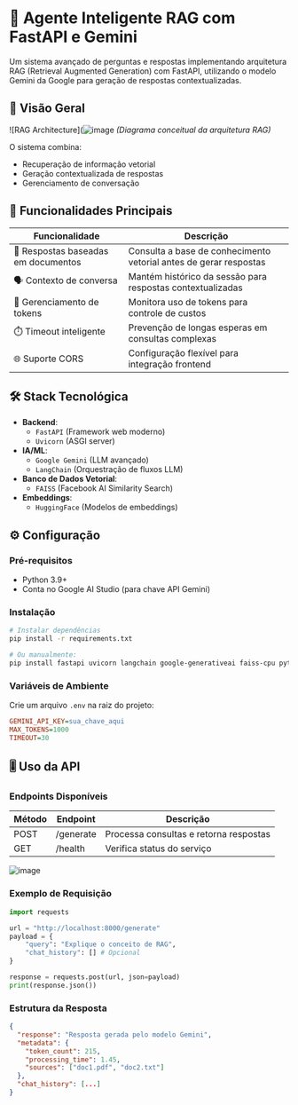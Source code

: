# 🤖 Agente Inteligente RAG com FastAPI e Gemini

Um sistema avançado de perguntas e respostas implementando arquitetura RAG (Retrieval Augmented Generation) com FastAPI, utilizando o modelo Gemini da Google para geração de respostas contextualizadas.

## 📌 Visão Geral

![RAG Architecture](![image](https://github.com/user-attachments/assets/8b6b5328-0bd6-4660-aa0d-14b7c628af11)
*(Diagrama conceitual da arquitetura RAG)*

O sistema combina:
- Recuperação de informação vetorial
- Geração contextualizada de respostas
- Gerenciamento de conversação

## 🚀 Funcionalidades Principais

| Funcionalidade | Descrição |
|--------------|-----------|
| 📄 Respostas baseadas em documentos | Consulta a base de conhecimento vetorial antes de gerar respostas |
| 🗣️ Contexto de conversa | Mantém histórico da sessão para respostas contextualizadas |
| 🔢 Gerenciamento de tokens | Monitora uso de tokens para controle de custos |
| ⏱️ Timeout inteligente | Prevenção de longas esperas em consultas complexas |
| 🌐 Suporte CORS | Configuração flexível para integração frontend |

## 🛠️ Stack Tecnológica

- **Backend**:
  - `FastAPI` (Framework web moderno)
  - `Uvicorn` (ASGI server)
- **IA/ML**:
  - `Google Gemini` (LLM avançado)
  - `LangChain` (Orquestração de fluxos LLM)
- **Banco de Dados Vetorial**:
  - `FAISS` (Facebook AI Similarity Search)
- **Embeddings**:
  - `HuggingFace` (Modelos de embeddings)

## ⚙️ Configuração

### Pré-requisitos
- Python 3.9+
- Conta no Google AI Studio (para chave API Gemini)

### Instalação
```bash
# Instalar dependências
pip install -r requirements.txt

# Ou manualmente:
pip install fastapi uvicorn langchain google-generativeai faiss-cpu python-dotenv
```

### Variáveis de Ambiente
Crie um arquivo `.env` na raiz do projeto:
```ini
GEMINI_API_KEY=sua_chave_aqui
MAX_TOKENS=1000
TIMEOUT=30
```

## 🎚️ Uso da API

### Endpoints Disponíveis
| Método | Endpoint | Descrição |
|--------|----------|-----------|
| POST | /generate | Processa consultas e retorna respostas |
| GET | /health | Verifica status do serviço |


![image](https://github.com/user-attachments/assets/b8c272f4-dac6-4ff0-a25c-911ef879ac35)


### Exemplo de Requisição
```python
import requests

url = "http://localhost:8000/generate"
payload = {
    "query": "Explique o conceito de RAG",
    "chat_history": [] # Opcional
}

response = requests.post(url, json=payload)
print(response.json())
```

### Estrutura da Resposta
```json
{
  "response": "Resposta gerada pelo modelo Gemini",
  "metadata": {
    "token_count": 215,
    "processing_time": 1.45,
    "sources": ["doc1.pdf", "doc2.txt"]
  },
  "chat_history": [...]
}
```

